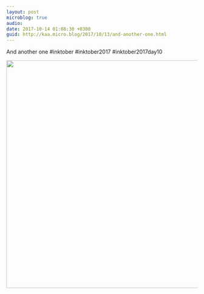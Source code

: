 ```yaml
---
layout: post
microblog: true
audio: 
date: 2017-10-14 01:08:30 +0300
guid: http://kaa.micro.blog/2017/10/13/and-another-one.html
---
```

And another one #inktober #inktober2017 #inktober2017day10

<img src="http://www.kaa.bz/uploads/2018/cbab7cca1f.jpg" width="600" height="600" />
